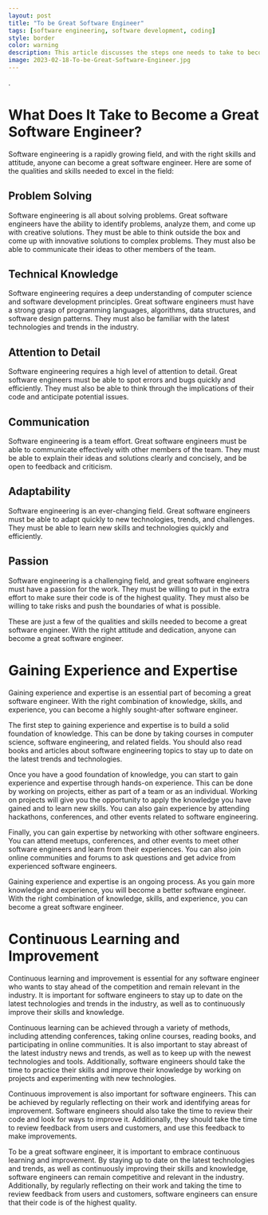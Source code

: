 ```yaml
---
layout: post
title: "To be Great Software Engineer"
tags: [software engineering, software development, coding]
style: border
color: warning
description: This article discusses the steps one needs to take to become a great software engineer. It covers topics such as building a strong foundation in computer science, developing problem-solving skills, mastering coding languages, and staying up-to-date with the latest technologies.
image: 2023-02-18-To-be-Great-Software-Engineer.jpg
---
```

.

# What Does It Take to Become a Great Software Engineer?

Software engineering is a rapidly growing field, and with the right skills and attitude, anyone can become a great software engineer. Here are some of the qualities and skills needed to excel in the field:

## Problem Solving

Software engineering is all about solving problems. Great software engineers have the ability to identify problems, analyze them, and come up with creative solutions. They must be able to think outside the box and come up with innovative solutions to complex problems. They must also be able to communicate their ideas to other members of the team.

## Technical Knowledge

Software engineering requires a deep understanding of computer science and software development principles. Great software engineers must have a strong grasp of programming languages, algorithms, data structures, and software design patterns. They must also be familiar with the latest technologies and trends in the industry.

## Attention to Detail

Software engineering requires a high level of attention to detail. Great software engineers must be able to spot errors and bugs quickly and efficiently. They must also be able to think through the implications of their code and anticipate potential issues.

## Communication

Software engineering is a team effort. Great software engineers must be able to communicate effectively with other members of the team. They must be able to explain their ideas and solutions clearly and concisely, and be open to feedback and criticism.

## Adaptability

Software engineering is an ever-changing field. Great software engineers must be able to adapt quickly to new technologies, trends, and challenges. They must be able to learn new skills and technologies quickly and efficiently.

## Passion

Software engineering is a challenging field, and great software engineers must have a passion for the work. They must be willing to put in the extra effort to make sure their code is of the highest quality. They must also be willing to take risks and push the boundaries of what is possible.

These are just a few of the qualities and skills needed to become a great software engineer. With the right attitude and dedication, anyone can become a great software engineer.
# Gaining Experience and Expertise

Gaining experience and expertise is an essential part of becoming a great software engineer. With the right combination of knowledge, skills, and experience, you can become a highly sought-after software engineer.

The first step to gaining experience and expertise is to build a solid foundation of knowledge. This can be done by taking courses in computer science, software engineering, and related fields. You should also read books and articles about software engineering topics to stay up to date on the latest trends and technologies.

Once you have a good foundation of knowledge, you can start to gain experience and expertise through hands-on experience. This can be done by working on projects, either as part of a team or as an individual. Working on projects will give you the opportunity to apply the knowledge you have gained and to learn new skills. You can also gain experience by attending hackathons, conferences, and other events related to software engineering.

Finally, you can gain expertise by networking with other software engineers. You can attend meetups, conferences, and other events to meet other software engineers and learn from their experiences. You can also join online communities and forums to ask questions and get advice from experienced software engineers.

Gaining experience and expertise is an ongoing process. As you gain more knowledge and experience, you will become a better software engineer. With the right combination of knowledge, skills, and experience, you can become a great software engineer.
# Continuous Learning and Improvement

Continuous learning and improvement is essential for any software engineer who wants to stay ahead of the competition and remain relevant in the industry. It is important for software engineers to stay up to date on the latest technologies and trends in the industry, as well as to continuously improve their skills and knowledge.

Continuous learning can be achieved through a variety of methods, including attending conferences, taking online courses, reading books, and participating in online communities. It is also important to stay abreast of the latest industry news and trends, as well as to keep up with the newest technologies and tools. Additionally, software engineers should take the time to practice their skills and improve their knowledge by working on projects and experimenting with new technologies.

Continuous improvement is also important for software engineers. This can be achieved by regularly reflecting on their work and identifying areas for improvement. Software engineers should also take the time to review their code and look for ways to improve it. Additionally, they should take the time to review feedback from users and customers, and use this feedback to make improvements.

To be a great software engineer, it is important to embrace continuous learning and improvement. By staying up to date on the latest technologies and trends, as well as continuously improving their skills and knowledge, software engineers can remain competitive and relevant in the industry. Additionally, by regularly reflecting on their work and taking the time to review feedback from users and customers, software engineers can ensure that their code is of the highest quality.
